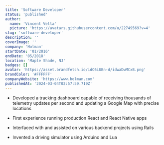 ```yaml
---
title: 'Software Developer'
status: 'published'
author:
  name: 'Vincent Vella'
  picture: 'https://avatars.githubusercontent.com/u/22749569?v=4'
slug: 'software-developer'
description: ''
coverImage: ''
company: 'Holman'
startDate: '01/2016'
endDate: '05/2018'
location: 'Maple Shade, NJ'
badges: []
avatar: 'https://asset.brandfetch.io/idO5iUBn-d/idwaDwMCxB.png'
brandColor: '#FFFFFF'
companyWebsite: 'https://www.holman.com'
publishedAt: '2024-03-04T02:57:59.719Z'
---
```


- Developed a tracking dashboard capable of receiving thousands of telemetry updates per second and updating a Google Map with precise locations

- First experience running production React and React Native apps

- Interfaced with and assisted on various backend projects using Rails

- Invented a driving simulator using Arduino and Lua